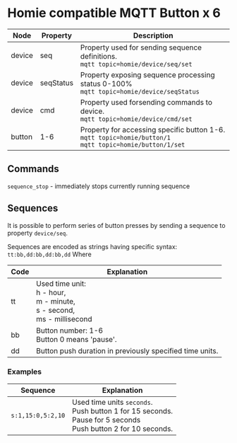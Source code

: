 # Homie compatible MQTT Button x 6

Node|Property|Description
----|--------|-----------
device|seq|Property used for sending sequence definitions.<br/>`mqtt topic=homie/device/seq/set`
device|seqStatus|Property exposing sequence processing status 0-100% <br/>`mqtt topic=homie/device/seqStatus`
device|cmd|Property used forsending commands to device.<br/>`mqtt topic=homie/device/cmd/set`
button|1-6|Property for accessing specific button 1-6.<br/>`mqtt topic=homie/button/1`<br/>`mqtt topic=homie/button/1/set`

## Commands
`sequence_stop` - immediately stops currently running sequence

## Sequences
It is possible to perform series of button presses by sending a sequence to property `device/seq`.

Sequences are encoded as strings having specific syntax:
`tt:bb,dd:bb,dd:bb,dd`
Where

Code|Explanation
-|-
tt|Used time unit:<br/>h - hour,<br/>m - minute,<br/>s - second,<br/>ms - millisecond
bb|Button number: 1-6<br/>Button 0 means 'pause'.
dd|Button push duration in previously specified time units.

### Examples
Sequence|Explanation
-|-
`s:1,15:0,5:2,10`|Used time units `seconds`.<br/>Push button 1 for 15 seconds.<br/>Pause for 5 seconds<br/>Push button 2 for 10 seconds.

